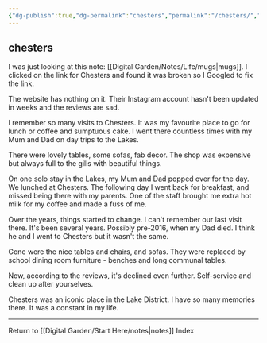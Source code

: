 ```yaml
---
{"dg-publish":true,"dg-permalink":"chesters","permalink":"/chesters/","created":"","updated":""}
---
```



## chesters

I was just looking at this note: [[Digital Garden/Notes/Life/mugs\|mugs]]. I clicked on the link for Chesters and found it was broken so I Googled to fix the link.

The website has nothing on it. Their Instagram account hasn't been updated in weeks and the reviews are sad.

I remember so many visits to Chesters. It was my favourite place to go for lunch or coffee and sumptuous cake. I went there countless times with my Mum and Dad on day trips to the Lakes. 

There were lovely tables, some sofas, fab decor. The shop was expensive but always full to the gills with beautiful things.

On one solo stay in the Lakes, my Mum and Dad popped over for the day. We lunched at Chesters. The following day I went back for breakfast, and missed being there with my parents. One of the staff brought me extra hot milk for my coffee and made a fuss of me.

Over the years, things started to change. I can't remember our last visit there. It's been several years. Possibly pre-2016, when my Dad died. I think he and I went to Chesters but it wasn't the same.

Gone were the nice tables and chairs, and sofas. They were replaced by school dining room furniture - benches and long communal tables. 

Now, according to the reviews, it's declined even further. Self-service and clean up after yourselves.

Chesters was an iconic place in the Lake District. I have so many memories there. It was a constant in my life. 

---

Return to [[Digital Garden/Start Here/notes\|notes]] Index
